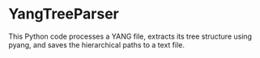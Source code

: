 # YangTreeParser
This Python code processes a YANG file, extracts its tree structure using pyang, and saves the hierarchical paths to a text file.
